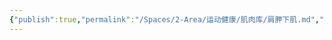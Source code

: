 ```yaml
---
{"publish":true,"permalink":"/Spaces/2-Area/运动健康/肌肉库/肩胛下肌.md","created":"2025-07-07T18:08:55.286+08:00","modified":"2025-07-12T13:14:57.046+08:00","published":"2025-07-12T13:14:57.046+08:00","cssclasses":""}
---
```


